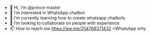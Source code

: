 - 👋 Hi, I’m @prince-master
- 👀 I’m interested in WhatsApp chatbot 
- 🌱 I’m currently learning how to create whatsapp chatbots
- 💞️ I’m looking to collaborate on people with experience 
- 📫 How to reach me https://wa.me/254768371432 <WhatsApp only 

<!---
prince-master/prince-master is a ✨ special ✨ repository because its `README.md` (this file) appears on your GitHub profile.
You can click the Preview link to take a look at your changes.
--->
